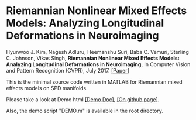 # Riemannian Nonlinear Mixed Effects Models: Analyzing Longitudinal Deformations in Neuroimaging

Hyunwoo J. Kim, Nagesh Adluru, Heemanshu Suri, Baba C. Vemuri, Sterling C. Johnson, Vikas Singh, **Riemannian Nonlinear Mixed Effects Models: Analyzing Longitudinal Deformations in Neuroimaging**, In Computer Vision and Pattern Recognition (CVPR), July 2017. [[Paper]](http://pages.cs.wisc.edu/~hwkim/projects/riem-mem/)

This is the minimal source code written in MATLAB for Riemannian mixed effects models on SPD manifolds.

Please take a look at Demo html
[[Demo Doc]](http://pages.cs.wisc.edu/~hwkim/projects/riem-mem-cvpr2017/codedoc/html/DEMO.html),
[[On github page]](http://mlman.github.io/riem-mem-cvpr2017/).

Also, the demo script "DEMO.m" is available in the root directory.


